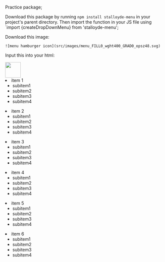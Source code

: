 Practice package;

Download this package by running `npm install stalloyde-menu` in your project's parent directory.
Then import the function in your JS file using `import {createDropDownMenu} from 'stalloyde-menu';

Download this image:

```![menu hamburger icon](src/images/menu_FILL0_wght400_GRAD0_opsz48.svg)```

Input this into your html:
<div class="title">
  <div id="dashboard">
    <img src="<%=require('[input path to menu hamburger icon here]')%>"
      height="50" width="50" />
  </div>
  <div class="dropdown-menu">
    <li class="menu-item">item 1
      <ul class="dropdown-submenu">
        <li>subitem1</li>
        <li>subitem2</li>
        <li>subitem3</li>
        <li>subitem4</li>
      </ul>
    </li>
    <li class="menu-item">item 2
      <ul class="dropdown-submenu">
        <li>subitem1</li>
        <li>subitem2</li>
        <li>subitem3</li>
        <li>subitem4</li>
      </ul>
    </li>
    <li class="menu-item">item 3
      <ul class="dropdown-submenu">
        <li>subitem1</li>
        <li>subitem2</li>
        <li>subitem3</li>
        <li>subitem4</li>
      </ul>
    </li>
    <li class="menu-item">item 4
      <ul class="dropdown-submenu">
        <li>subitem1</li>
        <li>subitem2</li>
        <li>subitem3</li>
        <li>subitem4</li>
      </ul>
    </li>
    <li class="menu-item">item 5
      <ul class="dropdown-submenu">
        <li>subitem1</li>
        <li>subitem2</li>
        <li>subitem3</li>
        <li>subitem4</li>
      </ul>
    </li>
    <li class="menu-item">item 6
      <ul class="dropdown-submenu">
        <li>subitem1</li>
        <li>subitem2</li>
        <li>subitem3</li>
        <li>subitem4</li>
      </ul>
    </li>
  </div>